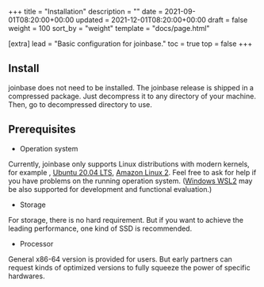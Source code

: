 +++
title = "Installation"
description = ""
date = 2021-09-01T08:20:00+00:00
updated = 2021-12-01T08:20:00+00:00
draft = false
weight = 100
sort_by = "weight"
template = "docs/page.html"

[extra]
lead = "Basic configuration for joinbase."
toc = true
top = false
+++

## Install

joinbase does not need to be installed. The joinbase release is shipped in a compressed package. Just decompress it to any directory of your machine. Then, go to decompressed directory to use. 

## Prerequisites

* Operation system

Currently, joinbase only supports Linux distributions with modern kernels, for example , [Ubuntu 20.04 LTS](https://releases.ubuntu.com/20.04/), [Amazon Linux 2](https://aws.amazon.com/amazon-linux-2). Feel free to ask for help if you have problems on the running operation system. ([Windows WSL2](https://en.wikipedia.org/wiki/Windows_Subsystem_for_Linux) may be also supported for development and functional evaluation.)

* Storage

For storage, there is no hard requirement. But if you want to achieve the leading performance, one kind of SSD is recommended.

* Processor

General x86-64 version is provided for users. But early partners can request kinds of optimized versions to fully squeeze the power of specific hardwares.